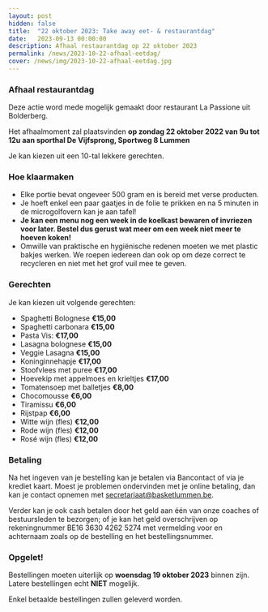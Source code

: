 ```yaml
---
layout: post
hidden: false
title:  "22 oktober 2023: Take away eet- & restaurantdag"
date:   2023-09-13 00:00:00
description: Afhaal restaurantdag op 22 oktober 2023
permalink: /news/2023-10-22-afhaal-eetdag/
cover: /news/img/2023-10-22-afhaal-eetdag.jpg
---
```


### Afhaal restaurantdag

Deze actie word mede mogelijk gemaakt door restaurant La Passione uit Bolderberg.

Het afhaalmoment zal plaatsvinden **op zondag 22 oktober 2022 van 9u tot 12u aan sporthal De Vijfsprong, Sportweg 8 Lummen**

Je kan kiezen uit een 10-tal lekkere gerechten.

### Hoe klaarmaken

- Elke portie bevat ongeveer 500 gram en is bereid met verse producten.
- Je hoeft enkel een paar gaatjes in de folie te prikken en na 5 minuten in de microgolfovern kan je aan tafel!
- **Je kan een menu nog een week in de koelkast bewaren of invriezen voor later. Bestel dus gerust wat meer om een week niet meer te hoeven koken!**
- Omwille van praktische en hygiënische redenen moeten we met plastic bakjes werken. We roepen iedereen dan ook op om deze correct te recycleren en niet met het grof vuil mee te geven.

### Gerechten

Je kan kiezen uit volgende gerechten:

- Spaghetti Bolognese **€15,00**
- Spaghetti carbonara **€15,00**
- Pasta Vis: **€17,00**
- Lasagna bolognese **€15,00**
- Veggie Lasagna **€15,00**
- Koninginnehapje **€17,00**
- Stoofvlees met puree **€17,00**
- Hoevekip met appelmoes en krieltjes **€17,00**
- Tomatensoep met balletjes **€8,00**
- Chocomousse **€6,00**
- Tiramissu **€6,00**
- Rijstpap **€6,00**
- Witte wijn (fles) **€12,00**
- Rode wijn (fles) **€12,00**
- Rosé wijn (fles) **€12,00**

### Betaling

Na het ingeven van je bestelling kan je betalen via Bancontact of via je krediet kaart. Moest je problemen ondervinden met je online betaling, dan kan je contact opnemen met [secretariaat@basketlummen.be](mailto://secretariaat@basketlummen.be).

Verder kan je ook cash betalen door het geld aan één van onze coaches of bestuursleden te bezorgen; of je kan het geld overschrijven op rekeningnummer BE16 3630 4262 5274 met vermelding voor en achternaam zoals op de bestelling en het bestellingsnummer.

### Opgelet!

Bestellingen moeten uiterlijk op **woensdag 19 oktober 2023** binnen zijn. Latere bestellingen echt **NIET** mogelijk. 

Enkel betaalde bestellingen zullen geleverd worden. 

<!-- <script type="module">

 import { shell, translations } from "https://fundraising.clubmanagement.io/cdn/release/1.0.2/clubmanagement.sales.public.min.js";

 (async function() {			
	
    translations.language = "nl";

	translations.purchaseOrderFormOrderConfirmationMessage.nl = "We verwelkomen je op zondag 2 oktober 2022 aan de sporthal van Lummen tussen 9u en 12u om je bestelling af te halen.";
    translations.purchaseOrderFormChoosePaymentMethodCashMessage.nl = "Gelieve het te betalen bedrag te bezorgen aan de coach of aan een bestuurslid.";
    translations.purchaseOrderFormChoosePaymentMethodWireTransferMessage.nl = " Gelieve het geld over te schrijven op rekeningnummer BE16 3630 4262 5274 met vermelding voor en achternaam zoals op de bestelling";

	await shell.activate();		
	
 })();
	
</script>

<clubmgmt-purchase-order-wizard data-sale-id="4895bfdf-a899-5e4c-6341-c10986498709" data-organization-id="5159e64f-4d2e-42c4-968d-6ff38338129b"></clubmgmt-purchase-order-wizard> -->